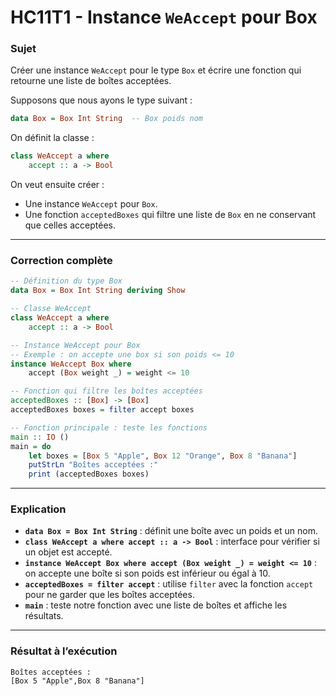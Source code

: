 # **HC11T1 - Instance `WeAccept` pour Box**

### **Sujet**

Créer une instance `WeAccept` pour le type `Box` et écrire une fonction qui retourne une liste de boîtes acceptées.

Supposons que nous ayons le type suivant :

```haskell
data Box = Box Int String  -- Box poids nom
```

On définit la classe :

```haskell
class WeAccept a where
    accept :: a -> Bool
```

On veut ensuite créer :

* Une instance `WeAccept` pour `Box`.
* Une fonction `acceptedBoxes` qui filtre une liste de `Box` en ne conservant que celles acceptées.

---

### **Correction complète**

```haskell
-- Définition du type Box
data Box = Box Int String deriving Show

-- Classe WeAccept
class WeAccept a where
    accept :: a -> Bool

-- Instance WeAccept pour Box
-- Exemple : on accepte une box si son poids <= 10
instance WeAccept Box where
    accept (Box weight _) = weight <= 10

-- Fonction qui filtre les boîtes acceptées
acceptedBoxes :: [Box] -> [Box]
acceptedBoxes boxes = filter accept boxes

-- Fonction principale : teste les fonctions
main :: IO ()
main = do
    let boxes = [Box 5 "Apple", Box 12 "Orange", Box 8 "Banana"]
    putStrLn "Boîtes acceptées :"
    print (acceptedBoxes boxes)
```

---

### **Explication**

* **`data Box = Box Int String`** : définit une boîte avec un poids et un nom.
* **`class WeAccept a where accept :: a -> Bool`** : interface pour vérifier si un objet est accepté.
* **`instance WeAccept Box where accept (Box weight _) = weight <= 10`** : on accepte une boîte si son poids est inférieur ou égal à 10.
* **`acceptedBoxes = filter accept`** : utilise `filter` avec la fonction `accept` pour ne garder que les boîtes acceptées.
* **`main`** : teste notre fonction avec une liste de boîtes et affiche les résultats.

---

### **Résultat à l’exécution**

```
Boîtes acceptées :
[Box 5 "Apple",Box 8 "Banana"]
```

